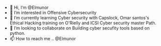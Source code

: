 - 👋 Hi, I’m @Elmunor
- 👀 I’m interested in Offensive Cybersecurity
- 🌱 I’m currently learning Cyber security with Capslock, Omar santos's Ethical Hacking training on O'Rielly and ICSI Cyber security master Path.
- 💞️ I’m looking to collaborate on Building cyber secufity tools based on python.
- 📫 How to reach me .. @Elmunor

<!---
Elmunor/Elmunor is a ✨ special ✨ repository because its `README.md` (this file) appears on your GitHub profile.
You can click the Preview link to take a look at your changes.
--->
